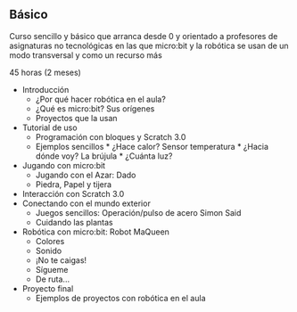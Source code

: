 ## Básico

Curso sencillo y básico que arranca desde 0 y orientado a profesores de asignaturas no tecnológicas en las que micro:bit y la robótica se usan de un modo transversal y como un recurso más

45 horas (2 meses)

* Introducción
	* ¿Por qué hacer robótica en el aula?
    * ¿Qué es micro:bit? Sus orígenes
    * Proyectos que la usan
* Tutorial de uso
	* Programación con bloques y Scratch 3.0
	* Ejemplos sencillos
          * ¿Hace calor? Sensor temperatura
          * ¿Hacia dónde voy? La brújula
          * ¿Cuánta luz?
* Jugando con micro:bit
    * Jugando con el Azar: Dado
    * Piedra, Papel y tijera
* Interacción con Scratch 3.0
* Conectando con el mundo exterior
    * Juegos sencillos: 
        Operación/pulso de acero
        Simon Said
    * Cuidando las plantas        
* Robótica con micro:bit: Robot MaQueen
    * Colores
    * Sonido
    * ¡No te caigas!
    * Sígueme
    * De ruta...
* Proyecto final
	* Ejemplos de proyectos con robótica en el aula

